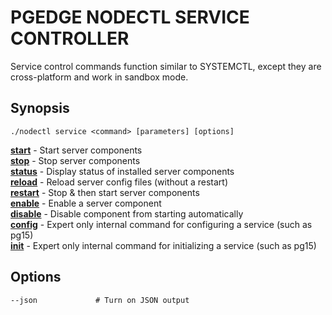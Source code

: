 # PGEDGE NODECTL SERVICE CONTROLLER
Service control commands function similar to SYSTEMCTL, except they are cross-platform and work in sandbox mode.

## Synopsis
    ./nodectl service <command> [parameters] [options] 

[**start**](doc/service-start.md)             - Start server components<br>
[**stop**](doc/service-stop.md)               - Stop server components<br>
[**status**](doc/service-status.md)           - Display status of installed server components<br>
[**reload**](doc/service-reload.md)           - Reload server config files (without a restart)<br>
[**restart**](doc/service-restart.md)         - Stop & then start server components<br>
[**enable**](doc/service-enable.md)           - Enable a server component<br>
[**disable**](doc/service-disable.md)         - Disable component from starting automatically<br>
[**config**](doc/service-config.md)           - Expert only internal command for configuring a service (such as pg15)<br>
[**init**](doc/service-init.md)               - Expert only internal command for initializing a service (such as pg15)<br>

## Options
    --json             # Turn on JSON output
